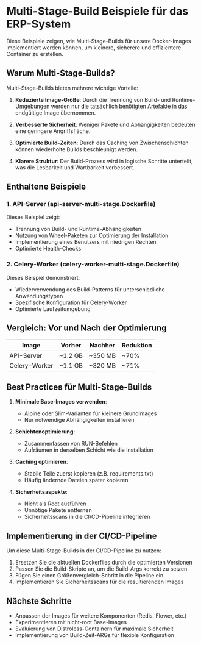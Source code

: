 # Multi-Stage-Build Beispiele für das ERP-System

Diese Beispiele zeigen, wie Multi-Stage-Builds für unsere Docker-Images implementiert werden können, um kleinere, sicherere und effizientere Container zu erstellen.

## Warum Multi-Stage-Builds?

Multi-Stage-Builds bieten mehrere wichtige Vorteile:

1. **Reduzierte Image-Größe**: Durch die Trennung von Build- und Runtime-Umgebungen werden nur die tatsächlich benötigten Artefakte in das endgültige Image übernommen.

2. **Verbesserte Sicherheit**: Weniger Pakete und Abhängigkeiten bedeuten eine geringere Angriffsfläche.

3. **Optimierte Build-Zeiten**: Durch das Caching von Zwischenschichten können wiederholte Builds beschleunigt werden.

4. **Klarere Struktur**: Der Build-Prozess wird in logische Schritte unterteilt, was die Lesbarkeit und Wartbarkeit verbessert.

## Enthaltene Beispiele

### 1. API-Server (api-server-multi-stage.Dockerfile)

Dieses Beispiel zeigt:
- Trennung von Build- und Runtime-Abhängigkeiten
- Nutzung von Wheel-Paketen zur Optimierung der Installation
- Implementierung eines Benutzers mit niedrigen Rechten
- Optimierte Health-Checks

### 2. Celery-Worker (celery-worker-multi-stage.Dockerfile)

Dieses Beispiel demonstriert:
- Wiederverwendung des Build-Patterns für unterschiedliche Anwendungstypen
- Spezifische Konfiguration für Celery-Worker
- Optimierte Laufzeitumgebung

## Vergleich: Vor und Nach der Optimierung

| Image                | Vorher   | Nachher  | Reduktion |
|----------------------|----------|----------|-----------|
| API-Server           | ~1.2 GB  | ~350 MB  | ~70%      |
| Celery-Worker        | ~1.1 GB  | ~320 MB  | ~71%      |

## Best Practices für Multi-Stage-Builds

1. **Minimale Base-Images verwenden**: 
   - Alpine oder Slim-Varianten für kleinere Grundimages
   - Nur notwendige Abhängigkeiten installieren

2. **Schichtenoptimierung**:
   - Zusammenfassen von RUN-Befehlen
   - Aufräumen in derselben Schicht wie die Installation

3. **Caching optimieren**:
   - Stabile Teile zuerst kopieren (z.B. requirements.txt)
   - Häufig ändernde Dateien später kopieren

4. **Sicherheitsaspekte**:
   - Nicht als Root ausführen
   - Unnötige Pakete entfernen
   - Sicherheitsscans in die CI/CD-Pipeline integrieren

## Implementierung in der CI/CD-Pipeline

Um diese Multi-Stage-Builds in der CI/CD-Pipeline zu nutzen:

1. Ersetzen Sie die aktuellen Dockerfiles durch die optimierten Versionen
2. Passen Sie die Build-Skripte an, um die Build-Args korrekt zu setzen
3. Fügen Sie einen Größenvergleich-Schritt in die Pipeline ein
4. Implementieren Sie Sicherheitsscans für die resultierenden Images

## Nächste Schritte

- Anpassen der Images für weitere Komponenten (Redis, Flower, etc.)
- Experimentieren mit nicht-root Base-Images
- Evaluierung von Distroless-Containern für maximale Sicherheit
- Implementierung von Build-Zeit-ARGs für flexible Konfiguration 
